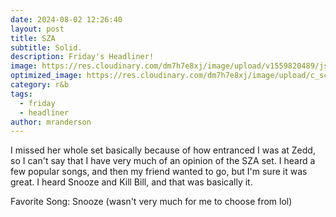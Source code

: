 ```yaml
---
date: 2024-08-02 12:26:40
layout: post
title: SZA
subtitle: Solid.
description: Friday's Headliner!
image: https://res.cloudinary.com/dm7h7e8xj/image/upload/v1559820489/js-code_n83m7a.jpg
optimized_image: https://res.cloudinary.com/dm7h7e8xj/image/upload/c_scale,w_380/v1559820489/js-code_n83m7a.jpg
category: r&b
tags:
  - friday
  - headliner
author: mranderson
---
```


I missed her whole set basically because of how entranced I was at Zedd, so I can't say that I have very much of an opinion of the SZA set. I heard a few popular songs, and then my friend wanted to go, but I'm sure it was great. I heard Snooze and Kill Bill, and that was basically it.

Favorite Song: Snooze (wasn't very much for me to choose from lol)